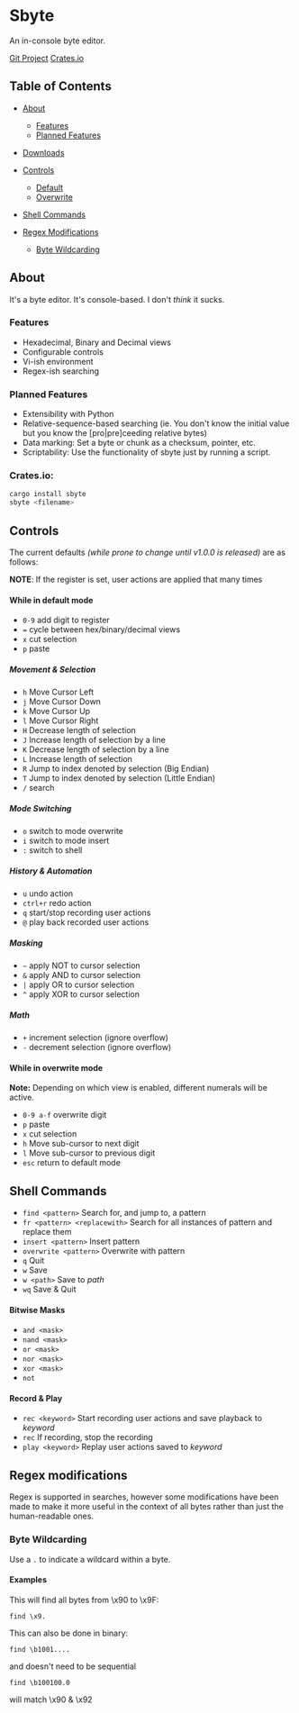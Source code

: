 # Sbyte
An in-console byte editor.

[Git Project](/git/sbyte)
[Crates.io](https://crates.io/crates/sbyte)

## Table of Contents
- [About](#abt)
    - [Features](#abt_a)
    - [Planned Features](#abt_b)
- [Downloads](#dls)

- [Controls](#ctrls)
    - [Default](#ctrls_a)
    - [Overwrite](#ctrls_b)
- [Shell Commands](#shell)
- [Regex Modifications](#rgx)
    - [Byte Wildcarding](#rgx_a)


<a name="abt"></a>
## About
It's a byte editor. It's console-based. I don't *think* it sucks.

<a name="abt_a"></a>
### Features
- Hexadecimal, Binary and Decimal views
- Configurable controls
- Vi-ish environment
- Regex-ish searching


<a name="abt_b"></a>
### Planned Features
- Extensibility with Python
- Relative-sequence-based searching (ie. You don't know the initial value but you know the [pro|pre]ceeding relative bytes)
- Data marking: Set a byte or chunk as a checksum, pointer, etc.
- Scriptability: Use the functionality of sbyte just by running a script.

<a name="dls"></a>
### Crates.io:
```bash
cargo install sbyte
sbyte <filename>
```

<a name="ctrls"></a>
## Controls
The current defaults *(while prone to change until v1.0.0 is released)* are as follows:

**NOTE**: If the register is set, user actions are applied that many times
#### While in default mode
<a name="ctrls_a"></a>
- `0-9` add digit to register
- `=` cycle between hex/binary/decimal views
- `x` cut selection
- `p` paste
##### Movement & Selection
- `h` Move Cursor Left
- `j` Move Cursor Down
- `k` Move Cursor Up
- `l` Move Cursor Right
- `H` Decrease length of selection
- `J` Increase length of selection by a line
- `K` Decrease length of selection by a line
- `L` Increase length of selection
- `R` Jump to index denoted by selection (Big Endian)
- `T` Jump to index denoted by selection (Little Endian)
- `/` search

##### Mode Switching
- `o` switch to mode overwrite
- `i` switch to mode insert
- `:` switch to shell

##### History & Automation
- `u` undo action
- `ctrl+r` redo action
- `q` start/stop recording user actions
- `@` play back recorded user actions

##### Masking
- `~` apply NOT to cursor selection
- `&` apply AND to cursor selection
- `|` apply OR to cursor selection
- `^` apply XOR to cursor selection

##### Math
- `+` increment selection (ignore overflow)
- `-` decrement selection (ignore overflow)

#### While in overwrite mode
<a name="ctrls_b"></a>
**Note:** Depending on which view is enabled, different numerals will be active.
- `0-9 a-f` overwrite digit
- `p` paste
- `x` cut selection
- `h` Move sub-cursor to next digit
- `l` Move sub-cursor to previous digit
- `esc` return to default mode

<a name="shell"></a>
## Shell Commands
- `find <pattern>` Search for, and jump to, a pattern
- `fr <pattern> <replacewith>` Search for all instances of pattern and replace them
- `insert <pattern>` Insert pattern
- `overwrite <pattern>` Overwrite with pattern
- `q` Quit
- `w` Save
- `w <path>` Save to *path*
- `wq` Save & Quit

#### Bitwise Masks
- `and <mask>`
- `nand <mask>`
- `or <mask>`
- `nor <mask>`
- `xor <mask>`
- `not`

#### Record & Play
- `rec <keyword>` Start recording user actions and save playback to *keyword*
- `rec` If recording, stop the recording
- `play <keyword>` Replay user actions saved to *keyword*


<a name="rgx"></a>
## Regex modifications
Regex is supported in searches, however some modifications have been made to make it more useful in the context of all bytes rather than just the human-readable ones.
<a name="rgx_a"></a>
### Byte Wildcarding
Use a `.` to indicate a wildcard within a byte.

#### Examples
This will find all bytes from \x90 to \x9F:
```
find \x9.
```

This can also be done in binary:
```
find \b1001....
```
and doesn't need to be sequential
```
find \b100100.0
```
will match \x90 & \x92

